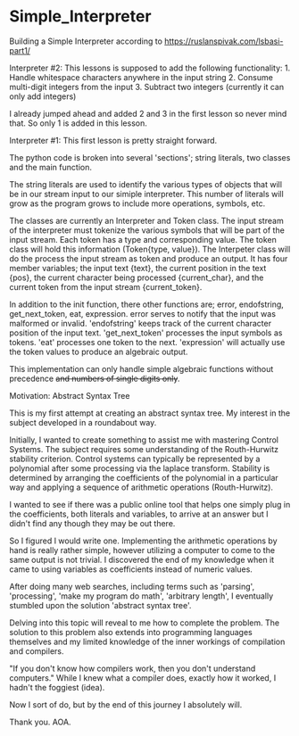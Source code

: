 # Simple_Interpreter
Building a Simple Interpreter according to https://ruslanspivak.com/lsbasi-part1/

Interpreter #2:
This lessons is supposed to add the following functionality:
    1. Handle whitespace characters anywhere in the input string
    2. Consume multi-digit integers from the input
    3. Subtract two integers (currently it can only add integers)
    
I already jumped ahead and added 2 and 3 in the first lesson so never mind that.  So only 1 is added in this lesson.

Interpreter #1:
This first lesson is pretty straight forward. 

The python code is broken into several 'sections';  string literals, two classes and the main function.  

The string literals are used to identify the various types of objects that will be in our stream input to our simiple interpreter.  This number of literals will grow as the program grows to include more operations, symbols, etc.  

The classes are currently an Interpreter and Token class.
The input stream of the interpreter must tokenize the various symbols that will be part of the input stream.  Each token has a type and corresponding value.  The token class will hold this information (Token{type, value}).
The Interpeter class will do the process the input stream as token and produce an output.  It has four member variables; the input text {text}, the current position in the text {pos}, the current character being processed {current_char}, and the current token from the input stream {current_token}.

In addition to the init function, there other functions are; error, endofstring, get_next_token, eat, expression.
error serves to notify that the input was malformed or invalid.
'endofstring' keeps track of the current character position of the input text.
'get_next_token' processes the input symbols as tokens.
'eat' processes one token to the next.
'expression' will actually use the token values to produce an algebraic output.

This implementation can only handle simple algebraic functions without precedence ~~and numbers of single digits only~~.

Motivation:
Abstract Syntax Tree

This is my first attempt at creating an abstract syntax tree.  My interest in the subject developed in a roundabout way.

Initially, I wanted to create something to assist me with mastering Control Systems. The subject requires some understanding of the Routh-Hurwitz stability criterion. Control systems can typically be represented by a polynomial after some processing via the laplace transform. Stability is determined by arranging the coefficients of the polynomial in a particular way and applying a sequence of arithmetic operations (Routh-Hurwitz).

I wanted to see if there was a public online tool that helps one simply plug in the coefficients, both literals and variables, to arrive at an answer but I didn't find any though they may be out there.

So I figured I would write one. Implementing the arithmetic operations by hand is really rather simple, however utilizing a computer to come to the same output is not trivial. I discovered the end of my knowledge when it came to using variables as coefficients instead of numeric values.

After doing many web searches, including terms such as 'parsing', 'processing', 'make my program do math', 'arbitrary length', I eventually stumbled upon the solution 'abstract syntax tree'.

Delving into this topic will reveal to me how to complete the problem.  The solution to this problem also extends into programming languages themselves and my limited knowledge of the inner workings of compilation and compilers. 

"If you don't know how compilers work, then you don't understand computers." While I knew what a compiler does, exactly how it worked, I hadn't the foggiest (idea).

Now I sort of do, but by the end of this journey I absolutely will.

Thank you. AOA.
